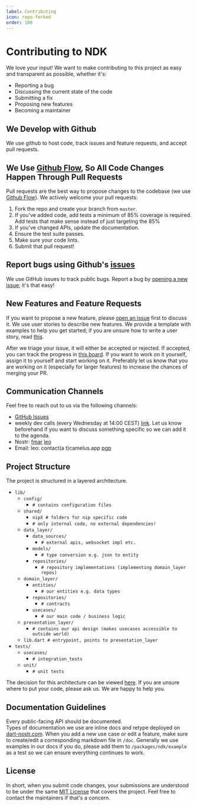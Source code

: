 ```yaml
---
label: Contributing
icon: repo-forked
order: 100
---
```


# Contributing to NDK

We love your input! We want to make contributing to this project as easy and transparent as possible, whether it's:

- Reporting a bug
- Discussing the current state of the code
- Submitting a fix
- Proposing new features
- Becoming a maintainer

## We Develop with Github

We use github to host code, track issues and feature requests, and accept pull requests.

## We Use [Github Flow](https://docs.github.com/de/get-started/using-github/github-flow), So All Code Changes Happen Through Pull Requests

Pull requests are the best way to propose changes to the codebase (we use [Github Flow](https://docs.github.com/de/get-started/using-github/github-flow)). We actively welcome your pull requests:

1. Fork the repo and create your branch from `master`.
2. If you've added code, add tests a minimum of 85% coverage is required. Add tests that make sense instead of just targeting the 85%
3. If you've changed APIs, update the documentation.
4. Ensure the test suite passes.
5. Make sure your code lints.
6. Submit that pull request!

## Report bugs using Github's [issues](https://github.com/relaystr/ndk/issues)

We use GitHub issues to track public bugs. Report a bug by [opening a new issue](https://github.com/relaystr/ndk/issues); it's that easy!

## New Features and Feature Requests

If you want to propose a new feature, please [open an issue](https://github.com/relaystr/ndk/issues) first to discuss it. We use user stories to describe new features. We provide a template with examples to help you get started; if you are unsure how to write a user story, read [this](https://www.mountaingoatsoftware.com/agile/user-stories).

After we triage your issue, it will either be accepted or rejected. If accepted, you can track the progress in [this board](https://github.com/orgs/relaystr/projects/1).
If you want to work on it yourself, assign it to yourself and start working on it. Preferably let us know that you are working on it (especially for larger features) to increase the chances of merging your PR.

## Communication Channels

Feel free to reach out to us via the following channels:

- [GitHub Issues](https://github.com/relaystr/ndk/issues)
- weekly dev calls (every Wednesday at 14:00 CEST) [link](https://call.element.io/room/#/ndk-47014?password=ywCMPkavHoMfbtwWdzknXg&roomId=%21ntFcnshzkrZDCYXOEF%3Acall.ems.host). Let us know beforehand if you want to discuss something specific so we can add it to the agenda.
- Nostr: [fmar](https://njump.me/fmar.dev) [leo](https://njump.me/leo@camelus.app)
- Email: leo: contact(a t)camelus.app [pgp](https://camelus.app/pgp-key.txt)

## Project Structure

The project is structured in a layered architecture.

- `lib/`
  - `config/`
    - `# contains configuration files`
  - `shared/`
    - `nipX # folders for nip specific code`
    - `# only internal code, no external dependencies!`
  - `data_layer/`
    - `data_sources/`
      - `# external apis, websocket impl etc.`
    - `models/`
      - `# type conversion e.g. json to entity`
    - `repositories/`
      - `# repository implementations (implementing domain_layer repos)`
  - `domain_layer/`
    - `entities/`
      - `# our entities e.g. data types`
    - `repositories/`
      - `# contracts`
    - `usecases/`
      - `# our main code / business logic`
  - `presentation_layer/`
    - `# contains our api design (makes usecases accessible to outside world)`
  - `lib.dart # entrypoint, points to presentation_layer`
- `tests/`
  - `usecases/`
    - `# integration_tests`
  - `unit/`
    - `# unit tests`

The decision for this architecture can be viewed [here](/library-development/adrs/layerd-architecture/).
If you are unsure where to put your code, please ask us. We are happy to help you.

## Documentation Guidelines

Every public-facing API should be documented. <br>
Types of documentation we use are inline docs and retype deployed on [dart-nostr.com](https://dart-nostr.com/).
When you add a new use case or edit a feature, make sure to create/edit a corresponding markdown file in `/doc`.
Generally we use examples in our docs if you do, please add them to `/packages/ndk/example` as a test so we can ensure everything continues to work.



## License

In short, when you submit code changes, your submissions are understood to be under the same [MIT License](http://choosealicense.com/licenses/mit/) that covers the project. Feel free to contact the maintainers if that's a concern.
